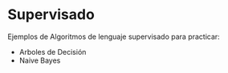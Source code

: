 # Supervisado
Ejemplos de Algoritmos de lenguaje supervisado para practicar:
* Arboles de Decisión
* Naive Bayes

